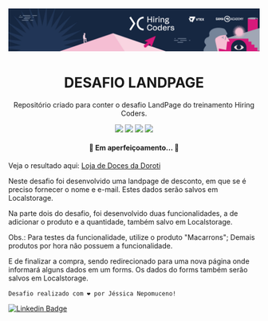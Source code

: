 <h1 align="center">
    <img alt="NextLevelWeek" title="#NextLevelWeek" src="cover-linkedin.jpg" />
</h1>

<h1 align="center">DESAFIO LANDPAGE</h1>

<p align="center">Repositório criado para conter o desafio LandPage do treinamento Hiring Coders.</p>

<p align="center">
    <img src="https://img.shields.io/static/v1?label=Tools&message=JavaScript&color=F7DF1E&style=for-the-badge&logo=ghost"/>
    <img src="https://img.shields.io/static/v1?label=Tools&message=HTML&color=E34F26&style=for-the-badge&logo=ghost"/>
    <img src="https://img.shields.io/static/v1?label=Tools&message=Node.Js&color=339933&style=for-the-badge&logo=ghost"/>
    <img src="https://img.shields.io/static/v1?label=Tools&message=CSS&color=1572B6&style=for-the-badge&logo=ghost"/>
</p>

<h4 align="center"> 
	🚧  Em aperfeiçoamento...  🚧
</h4>

<p align="center">

Veja o resultado aqui: [Loja de Doces da Doroti](https://dorotidoces.netlify.app/)

Neste desafio foi desenvolvido uma landpage de desconto, em que se é preciso fornecer o nome e e-mail. Estes dados serão salvos em Localstorage.

Na parte dois do desafio, foi desenvolvido duas funcionalidades, a de adicionar o produto e a quantidade, também salvo em Localstorage.

Obs.: Para testes da funcionalidade, utilize o produto "Macarrons"; Demais produtos por hora não possuem a funcionalidade.

E de finalizar a compra, sendo redirecionado para uma nova página onde informará alguns dados em um forms. Os dados do forms também serão salvos em Localstorage.

    Desafio realizado com ❤️ por Jéssica Nepomuceno!

[![Linkedin Badge](https://img.shields.io/badge/-Jessica-blue?style=flat-square&logo=Linkedin&logoColor=white&link=https://www.linkedin.com/in/jessicanepomuceno/)](https://www.linkedin.com/in/jessicanepomuceno/)

</p>
